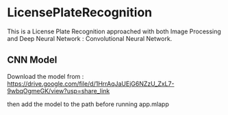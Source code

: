 # LicensePlateRecognition

This is a License Plate Recognition approached with both Image Processing and Deep Neural Network : Convolutional Neural Network.

## CNN Model
Download the model from : https://drive.google.com/file/d/1HrrAqJaUEjG6NZzU_ZxL7-9wbqOgmeGK/view?usp=share_link

then add the model to the path before running app.mlapp